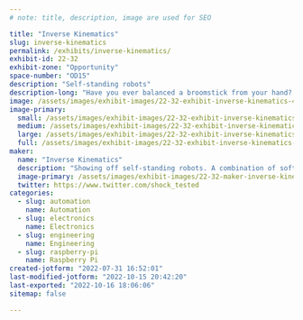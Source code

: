 ```yaml
---
# note: title, description, image are used for SEO

title: "Inverse Kinematics"
slug: inverse-kinematics
permalink: /exhibits/inverse-kinematics/
exhibit-id: 22-32
exhibit-zone: "Opportunity"
space-number: "OD15"
description: "Self-standing robots"
description-long: "Have you ever balanced a broomstick from your hand? Robots are going to do the same thing!"
image: /assets/images/exhibit-images/22-32-exhibit-inverse-kinematics-43-screenshot-20220731-164027-2-9922-large.png
image-primary: 
  small: /assets/images/exhibit-images/22-32-exhibit-inverse-kinematics-43-screenshot-20220731-164027-2-9922-small.png
  medium: /assets/images/exhibit-images/22-32-exhibit-inverse-kinematics-43-screenshot-20220731-164027-2-9922-medium.png
  large: /assets/images/exhibit-images/22-32-exhibit-inverse-kinematics-43-screenshot-20220731-164027-2-9922-large.png
  full: /assets/images/exhibit-images/22-32-exhibit-inverse-kinematics-43-screenshot-20220731-164027-2-9922-full.png
maker: 
  name: "Inverse Kinematics"
  description: "Showing off self-standing robots. A combination of software and hardware work together to allow robots to self-right themselves"
  image-primary: /assets/images/exhibit-images/22-32-maker-inverse-kinematics-screenshot-20220731-164027-2-medium.png
  twitter: https://www.twitter.com/shock_tested
categories: 
  - slug: automation
    name: Automation
  - slug: electronics
    name: Electronics
  - slug: engineering
    name: Engineering
  - slug: raspberry-pi
    name: Raspberry Pi
created-jotform: "2022-07-31 16:52:01"
last-modified-jotform: "2022-10-15 20:42:20"
last-exported: "2022-10-16 18:06:06"
sitemap: false

---
```

